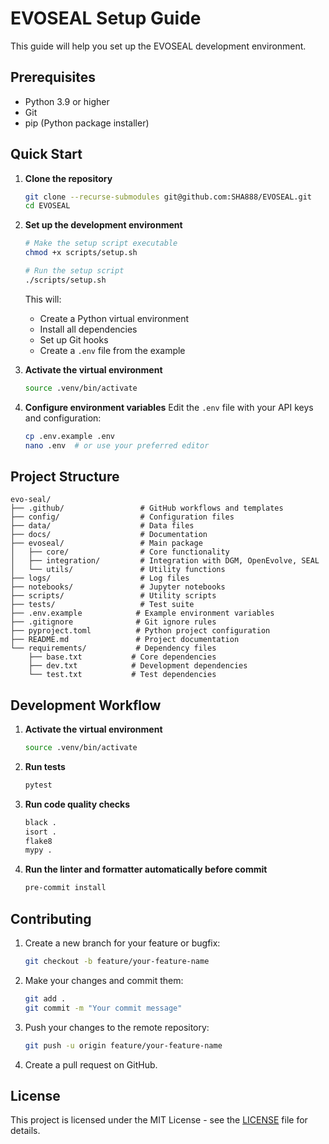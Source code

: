 # EVOSEAL Setup Guide

This guide will help you set up the EVOSEAL development environment.

## Prerequisites

- Python 3.9 or higher
- Git
- pip (Python package installer)

## Quick Start

1. **Clone the repository**
   ```bash
   git clone --recurse-submodules git@github.com:SHA888/EVOSEAL.git
   cd EVOSEAL
   ```

2. **Set up the development environment**
   ```bash
   # Make the setup script executable
   chmod +x scripts/setup.sh

   # Run the setup script
   ./scripts/setup.sh
   ```
   This will:
   - Create a Python virtual environment
   - Install all dependencies
   - Set up Git hooks
   - Create a `.env` file from the example

3. **Activate the virtual environment**
   ```bash
   source .venv/bin/activate
   ```

4. **Configure environment variables**
   Edit the `.env` file with your API keys and configuration:
   ```bash
   cp .env.example .env
   nano .env  # or use your preferred editor
   ```

## Project Structure

```
evo-seal/
├── .github/                 # GitHub workflows and templates
├── config/                  # Configuration files
├── data/                    # Data files
├── docs/                    # Documentation
├── evoseal/                 # Main package
│   ├── core/                # Core functionality
│   ├── integration/         # Integration with DGM, OpenEvolve, SEAL
│   └── utils/               # Utility functions
├── logs/                    # Log files
├── notebooks/               # Jupyter notebooks
├── scripts/                 # Utility scripts
├── tests/                   # Test suite
├── .env.example            # Example environment variables
├── .gitignore              # Git ignore rules
├── pyproject.toml          # Python project configuration
├── README.md               # Project documentation
└── requirements/           # Dependency files
    ├── base.txt           # Core dependencies
    ├── dev.txt            # Development dependencies
    └── test.txt           # Test dependencies
```

## Development Workflow

1. **Activate the virtual environment**
   ```bash
   source .venv/bin/activate
   ```

2. **Run tests**
   ```bash
   pytest
   ```

3. **Run code quality checks**
   ```bash
   black .
   isort .
   flake8
   mypy .
   ```

4. **Run the linter and formatter automatically before commit**
   ```bash
   pre-commit install
   ```

## Contributing

1. Create a new branch for your feature or bugfix:
   ```bash
   git checkout -b feature/your-feature-name
   ```

2. Make your changes and commit them:
   ```bash
   git add .
   git commit -m "Your commit message"
   ```

3. Push your changes to the remote repository:
   ```bash
   git push -u origin feature/your-feature-name
   ```

4. Create a pull request on GitHub.

## License

This project is licensed under the MIT License - see the [LICENSE](LICENSE) file for details.
